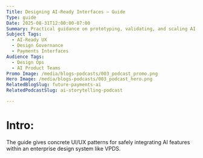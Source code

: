 ```yaml
---
Title: Designing AI-Ready Interfaces — Guide
Type: guide
Date: 2025-08-31T12:00:00-07:00
Summary: Practical guidance on prototyping, validating, and scaling AI-enhanced interfaces under VPDS.
Subject Tags:
  - AI-Ready UX
  - Design Governance
  - Payments Interfaces
Audience Tags:
  - Design Ops
  - AI Product Teams
Promo Image: /media/blogs-podcasts/003_podcast_promo.png
Hero Image: /media/blogs-podcasts/003_podcast_hero.png
RelatedBlogSlug: future-payments-ai
RelatedPodcastSlug: ai-storytelling-podcast

---
```


# Intro: 

The guide gives concrete UI/UX patterns for safely integrating AI features within an enterprise design system like VPDS.
